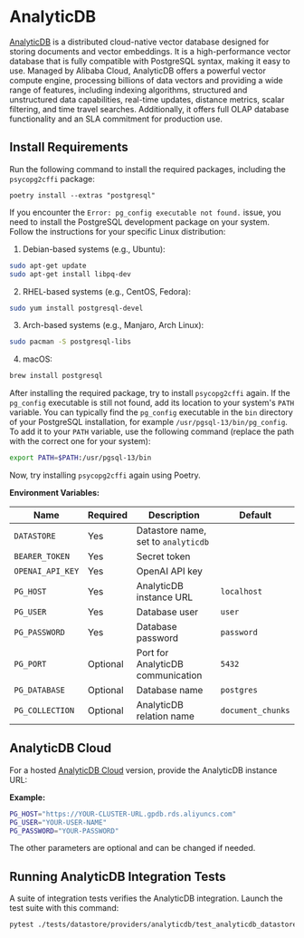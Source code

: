 # AnalyticDB

[AnalyticDB](https://www.alibabacloud.com/help/en/analyticdb-for-postgresql/latest/product-introduction-overview) is a distributed cloud-native vector database designed for storing documents and vector embeddings. It is a high-performance vector database that is fully compatible with PostgreSQL syntax, making it easy to use. Managed by Alibaba Cloud, AnalyticDB offers a powerful vector compute engine, processing billions of data vectors and providing a wide range of features, including indexing algorithms, structured and unstructured data capabilities, real-time updates, distance metrics, scalar filtering, and time travel searches. Additionally, it offers full OLAP database functionality and an SLA commitment for production use.

## Install Requirements

Run the following command to install the required packages, including the `psycopg2cffi` package:

```
poetry install --extras "postgresql"
```

If you encounter the `Error: pg_config executable not found.` issue, you need to install the PostgreSQL development package on your system. Follow the instructions for your specific Linux distribution:

1. Debian-based systems (e.g., Ubuntu):

```bash
sudo apt-get update
sudo apt-get install libpq-dev
```

2. RHEL-based systems (e.g., CentOS, Fedora):

```bash
sudo yum install postgresql-devel
```

3. Arch-based systems (e.g., Manjaro, Arch Linux):

```bash
sudo pacman -S postgresql-libs
```

4. macOS:

```bash
brew install postgresql
```

After installing the required package, try to install `psycopg2cffi` again. If the `pg_config` executable is still not found, add its location to your system's `PATH` variable. You can typically find the `pg_config` executable in the `bin` directory of your PostgreSQL installation, for example `/usr/pgsql-13/bin/pg_config`. To add it to your `PATH` variable, use the following command (replace the path with the correct one for your system):

```bash
export PATH=$PATH:/usr/pgsql-13/bin
```

Now, try installing `psycopg2cffi` again using Poetry.

**Environment Variables:**

| Name             | Required | Description                         | Default           |
|------------------|----------|-------------------------------------|-------------------|
| `DATASTORE`      | Yes      | Datastore name, set to `analyticdb` |                   |
| `BEARER_TOKEN`   | Yes      | Secret token                        |                   |
| `OPENAI_API_KEY` | Yes      | OpenAI API key                      |                   |
| `PG_HOST`        | Yes      | AnalyticDB instance URL             | `localhost`       |
| `PG_USER`        | Yes      | Database user                       | `user`            |
| `PG_PASSWORD`    | Yes      | Database password                   | `password`        |
| `PG_PORT`        | Optional | Port for AnalyticDB communication   | `5432`            |
| `PG_DATABASE`    | Optional | Database name                       | `postgres`        |
| `PG_COLLECTION`  | Optional | AnalyticDB relation name            | `document_chunks` |

## AnalyticDB Cloud

For a hosted [AnalyticDB Cloud](https://cloud.qdrant.io/) version, provide the AnalyticDB instance URL:

**Example:**

```bash
PG_HOST="https://YOUR-CLUSTER-URL.gpdb.rds.aliyuncs.com"
PG_USER="YOUR-USER-NAME"
PG_PASSWORD="YOUR-PASSWORD"
```

The other parameters are optional and can be changed if needed.

## Running AnalyticDB Integration Tests

A suite of integration tests verifies the AnalyticDB integration. Launch the test suite with this command:

```bash
pytest ./tests/datastore/providers/analyticdb/test_analyticdb_datastore.py
```
